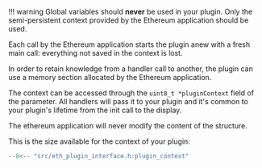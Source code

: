 !!! warning
    Global variables should **never** be used in your plugin. Only the semi-persistent context provided by the Ethereum application should be used.

Each call by the Ethereum application starts the plugin anew with a fresh main call: everything not saved in the context is lost.

In order to retain knowledge from a handler call to another, the plugin can use a memory section allocated by the Ethereum application.

The context can be accessed through the `uint8_t *pluginContext` field of the parameter. All handlers will pass it to your plugin and it's common to your plugin's lifetime from the init call to the display.

The ethereum application will never modify the content of the structure.

This is the size available for the context of your plugin:
```c
--8<-- "src/eth_plugin_interface.h:plugin_context"
```
